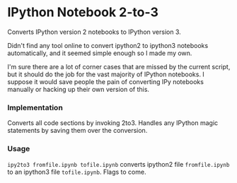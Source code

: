 # IPython Notebook 2-to-3

Converts IPython version 2 notebooks to IPython version 3.

Didn't find any tool online to convert ipython2 to ipython3 notebooks automatically, and it seemed simple enough so I made my own.

I'm sure there are a lot of corner cases that are missed by the current script, but it should do the job for the vast majority of IPython notebooks. I suppose it would save people the pain of converting IPy notebooks manually or hacking up their own version of this.

### Implementation

Converts all code sections by invoking 2to3. Handles any IPython magic statements by saving them over the conversion.

### Usage

`ipy2to3 fromfile.ipynb tofile.ipynb` converts ipython2 file `fromfile.ipynb` to an ipython3 file `tofile.ipynb`. Flags to come.

